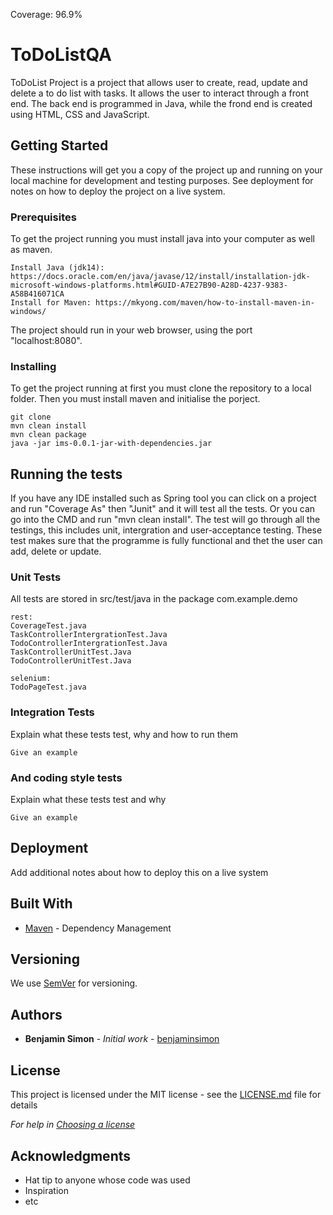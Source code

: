 Coverage: 96.9%
# ToDoListQA

ToDoList Project is a project that allows user to create, read, update and delete a to do list with tasks.
It allows the user to interact through a front end.
The back end is programmed in Java, while the frond end is created using HTML, CSS and JavaScript.

## Getting Started

These instructions will get you a copy of the project up and running on your local machine for development and testing purposes. See deployment for notes on how to deploy the project on a live system.

### Prerequisites

To get the project running you must install java into your computer as well as maven.
```
Install Java (jdk14): https://docs.oracle.com/en/java/javase/12/install/installation-jdk-microsoft-windows-platforms.html#GUID-A7E27B90-A28D-4237-9383-A58B416071CA
Install for Maven: https://mkyong.com/maven/how-to-install-maven-in-windows/ 
```
The project should run in your web browser, using the port "localhost:8080".

### Installing

To get the project running at first you must clone the repository to a local folder. Then you must install maven and initialise the porject.

```
git clone
mvn clean install
mvn clean package
java -jar ims-0.0.1-jar-with-dependencies.jar
```

## Running the tests

If you have any IDE installed such as Spring tool you can click on a project and run "Coverage As" then "Junit" and it will test all the tests.
Or you can go into the CMD and run "mvn clean install".
The test will go through all the testings, this includes unit, intergration and user-acceptance testing.
These test makes sure that the programme is fully functional and thet the user can add, delete or update.

### Unit Tests 

All tests are stored in src/test/java in the package com.example.demo

```
rest:
CoverageTest.java
TaskControllerIntergrationTest.Java
TodoControllerIntergrationTest.Java
TaskControllerUnitTest.Java
TodoControllerUnitTest.Java

selenium:
TodoPageTest.java
```

### Integration Tests 
Explain what these tests test, why and how to run them

```
Give an example
```

### And coding style tests

Explain what these tests test and why

```
Give an example
```

## Deployment

Add additional notes about how to deploy this on a live system

## Built With

* [Maven](https://maven.apache.org/) - Dependency Management

## Versioning

We use [SemVer](http://semver.org/) for versioning.

## Authors

* **Benjamin Simon** - *Initial work* - [benjaminsimon](https://github.com/BenSimonQA)

## License

This project is licensed under the MIT license - see the [LICENSE.md](LICENSE.md) file for details 

*For help in [Choosing a license](https://choosealicense.com/)*

## Acknowledgments

* Hat tip to anyone whose code was used
* Inspiration
* etc